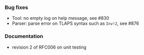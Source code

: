<!-- NOTE:
     Release notes for unreleased changes go here, following this format:

        ### Features

         * Change description, see #123

        ### Bug fixes

         * Some bug fix, see #124

     DO NOT LEAVE A BLANK LINE BELOW THIS PREAMBLE -->
### Bug fixes

* Tool: no empty log on help message, see #830
* Parser: parse error on TLAPS syntax such as `Inv!2`, see #876

### Documentation

* revision 2 of RFC006 on unit testing
